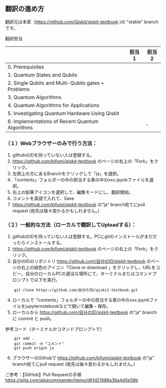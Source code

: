 ## 翻訳の進め方

翻訳元は本家（https://github.com/Qiskit/qiskit-textbook )の "stable" branchです。

翻訳担当

|  |担当1 |担当2  |
|---|---|---|
|0. Prerequisites  |  |  |
|1. Quantum States and Qubits  |  |  |
|2. Single Qubits and Multi-Qubits gates + Problems  |  |  |
|3. Quantum Algorithms   |  |  |
|4. Quantum Algorithms for Applications   |  |  |
|5. Investigating Quantum Hardware Using Qiskit   |  |  |
|6. Implementations of Recent Quantum Algorithms   |  | - |



### （１）Webブラウザーのみで行う方法：
1. githubのIDを持っていない人は登録する。
2. https://github.com/kifumi/qiskit-textbook のページの右上の「Fork」をクリック。
3. 左側上の方にあるBranchをクリックして「ja」を選択。
4. 「contents」フォルダーの中の担当する章の中のxxx.ipynbファイルを選択。
5. 右上の鉛筆アイコンを選択して、編集モードにし、翻訳開始。
6. コメントを英語で入れて、Save
7. https://github.com/kifumi/qiskit-textbook の"ja" branch宛てにpull request (宛先は後々変わるかもしれません。)

### （２）一般的な方法（ローカルで翻訳してUploadする）：
1. githubのIDを持っていない人は登録する。PCにgitのインストールがまだだったらインストールする。
2. https://github.com/kifumi/qiskit-textbook のページの右上の「Fork」をクリック。
3. 自分のIDのリポジトリ https://github.com/自分のID/qiskit-textbook のページの右上の緑色のアイコン「Clone or download 」をクリックし、URLをコピー。自分のローカルPCの適当な場所にて、ターミナルまたはコマンドプロンプトで以下を実行。
```
    git clone https://github.com/自分のID/qiskit-textbook.git
```

4. ローカルで「contents」フォルダーの中の担当する章の中のxxx.ipynbファイルをjupyternotebookなどで開いて編集・保存。
5. ローカルから https://github.com/自分のID/qiskit-textbook  の"ja" branch に commit と push。

参考コード（ターミナルかコマンドプロンプトで）
```
    git add .
    git commit -m "コメント"
    git push origin ja
```
6. ブラウザーのGithubで https://github.com/kifumi/qiskit-textbook の"ja" branch宛てにpull request  (宛先は後々変わるかもしれません。)

ご参考：【GitHub】Pull Requestの手順 https://qiita.com/aipacommander/items/d61d21988a36a4d0e58b
